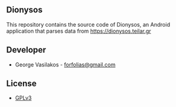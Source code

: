 ## Dionysos

This repository contains the source code of Dionysos, an Android application that parses data from https://dionysos.teilar.gr

## Developer

* George Vasilakos - <forfolias@gmail.com>

## License

* [GPLv3](http://www.gnu.org/copyleft/gpl.html)
